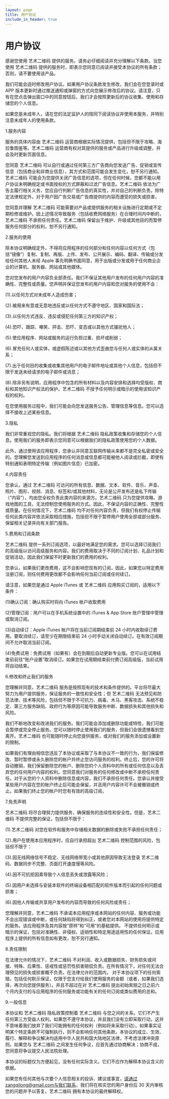 ```yaml
---
layout: page
title: 用户协议
include_in_header: true
---
```


# 用户协议

感谢您使用 艺术二维码 提供的服务。请务必仔细阅读并充分理解以下条款。当您使用 艺术二维码 提供的服务时，即表示您同意已阅读并接受本协议的所有条款；否则，请不要使用该产品。

我们可能会适时修改用户协议。如果用户协议条款发生修改，我们会在您登录时或 APP 版本更新时通过推送通知或弹窗的方式向您展示修改后的协议。请注意，只有在您点击弹出窗口中的同意按钮后，我们才会按照更新后的协议收集、使用和存储您的个人信息。

如果您是未成年人，请在您的法定监护人的陪同下阅读协议并使用本服务，并特别注意未成年人的使用条款。

1.服务内容

服务的具体内容由 艺术二维码 运营商根据实际情况提供，包括但不限于攻略、海拉鲁图鉴等。艺术二维码 运营商有权对其提供的服务或产品进行升级或调整，并会及时更新页面信息。

您同意 艺术二维码 可以自行或通过任何第三方广告商向您发送广告、促销或宣传信息（包括商业和非商业信息），其方式和范围可能会发生变化，恕不另行通知。艺术二维码 可能会为您提供关闭广告信息的选项，但在任何时候，您都不能以用户协议未明确规定或书面授权的方式屏蔽和过滤广告信息。艺术二维码 依法为广告主履行相关义务，您应自行判断广告信息的真实性，并对自己的判断负责。除特定法律规定外，对于用户因广告交易或广告商提供的内容而遭受的损失或损害，

您同意并理解 艺术二维码 可能需要对产品或提供服务的相关设施进行定期或不定期检修或维护。因上述情况导致服务（包括收费网络服务）在合理时间内中断的，艺术二维码 不承担任何责任。艺术二维码 保留出于维护、升级或其他目的而暂停服务任何部分的权利，恕不另行通知。

2.服务的使用

除本协议明确规定外，不得将应用程序的任何部分和任何内容以任何方式（包括“镜像”）复制、复制、再版、上传、发布、公开展示、编码、翻译、传输或分发给任何其他人未经 Apple 事先明确书面同意，用于出版或分发或用于任何商业企业的计算机、服务器、网站或其他媒体。

您对您发布的用户内容负全部责任。我们不保证其他用户发布的任何用户内容的准确性、完整性或质量。您声明并保证您发布的用户内容和您对服务的使用不会：

(1).以任何方式对未成年人造成伤害；

(2).被用来有意或无意地违反或以任何方式不遵守地区、国家和国际法；

(3).以任何方式违反、违反或侵犯任何第三方的知识产权；

(4).恐吓、跟踪、嘲笑、抨击、恐吓、变态或以其他方式骚扰他人；

(5).使应用程序、网站或服务的运行负担过重、损坏或削弱；

(6).冒充任何人或实体，或虚假陈述或以其他方式歪曲您与任何人或实体的从属关系；

(7).出于任何目的收集或收集其他用户的电子邮件地址或其他个人信息，包括但不限于发送未经请求的电子邮件或消息；

(8).除非另有说明，应用程序中包含的所有材料以及内容安排和选择均受版权、商标和其他知识产权法的保护。艺术二维码 不授予任何明示或暗示的使用该知识产权的权利。

在您使用服务过程中，我们可能会向您发送服务公告、管理信息等信息。您可以选择不接收上述某些信息。

3.隐私

我们非常重视您的隐私。我们将根据 艺术二维码 隐私政策收集和存储您的个人信息。使用我们的服务即表示您同意可以根据我们的隐私政策使用您的个人数据。

此外，通过使用该应用程序，您承认并同意互联网传输从来都不是完全私密或安全的。您理解您发送到应用程序的任何消息或信息都可能被他人阅读或拦截，即使有特别通知表明特定传输（例如图片信息）已加密。

4.内容责任

您承认，通过 艺术二维码 可访问的所有信息、数据、文本、软件、音乐、声音、照片、图形、视频、消息、标签和/或其他材料，无论是公开发布还是私下传输（“内容”），均由您全权负责此类内容的来源方。艺术二维码 只为您提供攻略、游戏地图的工具，无法控制您使用服务的方式。因此，不保证内容的正确性、完整性或质量。在任何情况下，艺术二维码 均不对任何内容负责，但我们有权停止传输任何此类内容并依法采取相应措施，包括但不限于暂停用户使用全部或部分服务、保留相关记录并向有关部门报告。

5.费用和订阅条款

艺术二维码 提供一系列订阅选项，以最好地满足您的需求。您可以选择订阅我们的高级版以访问高级服务和内容。我们的费用取决于不同的订阅计划、礼品计划和促销活动，因此我们保留不时更新我们的费用的权利。

您承认，如果我们更改费用，这不会影响您现有的订阅，因此，如果您以特定费用注册订阅，则任何费用更改都不会影响任何当前订阅或任何续订。

请注意，如果您是通过 Apple iTunes 或 艺术二维码 应用购买订阅的，适用以下条件：

(1)确认订阅：确认购买时将向 iTunes 帐户收取费用

(2)管理订阅：用户可以在手机系统设置中的 iTunes & App Store 账户管理中管理或取消订阅。

(3)自动续订：Apple iTunes 帐户将在当前订阅期结束前 24 小时内收取续订费用。要取消续订，请至少在期限结束前 24 小时手动关闭自动续订。在有效订阅期间不允许取消当前订阅。

(4)免费试用：免费试用（如果有）会在到期后自动更新专业版。您可以在试用结束前前往“账户设置”取消续订。如果您在试用期结束前付费订阅高级版，当前试用将自动结束。

6.修改和终止我们的服务

您理解并同意，艺术二维码 服务是按照现有的技术和条件提供的。平台将尽最大努力为用户提供服务，保证服务的一致性和安全性；但 艺术二维码 无法预见和防范法律、技术等风险，包括但不限于不可抗力、病毒、木马、黑客攻击、系统不稳定、第三方服务缺陷、政府行为等原因可能导致服务中断、数据损失和其他损失和风险。

我们不断地改变和改进我们的服务。我们可能会添加或删除功能或特性，我们可能会暂停或完全停止服务。您可以随时停止使用我们的服务，但我们会很遗憾看到您离开。艺术二维码 也可能随时停止向您提供服务，或对我们的服务添加或设置新的限制。

如果我们有理由相信您违反了本协议或采取了与本协议不一致的行为，我们保留修改、暂时暂停或永久删除您的帐户并终止您访问服务的权利。终止后，您的许可将自动撤销，我们保留删除您的帐户、删除您的个人资料中的所有或任何信息以及丢弃您的任何用户内容的权利。您同意我们对服务的任何修改或中断不承担任何责任。对于从您的个人资料中删除信息或内容，我们不承担任何责任。您承认并接受某些用户内容在您的帐户终止后可能会保留，并且用户内容许可不会被撤销或终止。如果我们终止您的帐户时您有有效的高级订阅，

7.免责声明

艺术二维码 将尽合理努力提供服务，确保服务的连续性和安全性。但是，艺术二维码 不提供完整的保证，包括但不限于：

(1).艺术二维码 对您在软件和服务中存储相关数据的删除或失败不承担任何责任；

(2).用户在使用本应用程序时，应自行承担超出 艺术二维码 控制范围的风险，包括但不限于：

(3).因无线网络信号不稳定、无线网络带宽小或其他原因导致无法登录 艺术二维码、数据同步不完整、页面打开速度慢等风险。

(4).因不可抗拒因素导致个人信息丢失或泄露等风险；

(5).因用户未选择与安装本软件的终端设备相匹配的软件版本而引起的任何问题或损害；

(6).因他人传输或共享用户发布的内容而导致的任何风险或责任；

您理解并同意，艺术二维码 不承诺本应用程序或本网站的任何内容、服务或功能不会出现错误或中断，或任何缺陷将得到纠正，或者您对本网站的使用将提供特定的服务。该应用程序及其内容按“原样”和“可用”的基础提供。 不提供任何明示或暗示的保证，包括对准确性、非侵权、适销性和特定用途适用性的任何保证。应用程序上提供的所有信息如有更改，恕不另行通知。

8.责任限制

在法律允许的情况下，艺术二维码 不对利润、收入或数据损失、财务损失或间接、特殊、后果性、惩戒性或惩罚性损害赔偿负责。在所有情况下，对任何无法合理预见的损失或损害概不负责。在法律允许的范围内， 对于本协议项下的任何索赔，包括任何默示保证，仅限于您支付给我们使用服务的金额（或者，如果我们选择，再次向您提供服务）。并且不超过在对 艺术二维码 提出初始索赔之日之前六个月内支付的与应用程序的任何服务或功能有关的任何订阅或类似费用的总和。

9.一般信息

本协议和 艺术二维码 隐私政策控制着 艺术二维码 与您之间的关系。它们不产生任何第三方受益人权利。如果您不遵守本协议，并且我们没有立即采取行动，这并不意味着我们放弃了我们可能拥有的任何权利（例如将来采取行动）。如果事实证明某个特定条款不可强制执行，则不会影响任何其他条款。本协议的成立、生效、履行、解释和争议解决均适用中华人民共和国大陆地区法律，不考虑法律冲突原则。如果您与 艺术二维码 之间发生任何争议，应首先通过协商解决；协商不成，您同意将争议提交人民法院处理。

本协议的标题仅为方便起见，没有任何实际含义。它们不应作为解释本协议含义的依据。

如果您有任何其他与次要个人信息相关的投诉、建议或事宜，请通过zangqilong@gmail.com与我们联系，我们将在核实您的用户身份后 30 天内审核您的问题并予以答复。艺术二维码 拥有本协议的最终解释权。
